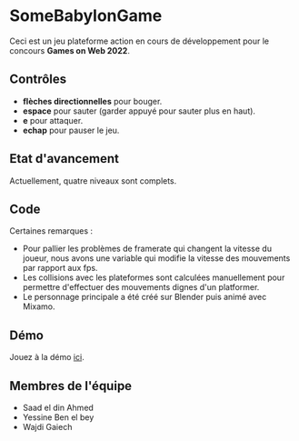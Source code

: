 # SomeBabylonGame
Ceci est un jeu plateforme action en cours de développement pour le concours **Games on Web 2022**.

## Contrôles
* **flèches directionnelles** pour bouger.
* **espace** pour sauter (garder appuyé pour sauter plus en haut).
* **e** pour attaquer.
* **echap** pour pauser le jeu.

## Etat d'avancement
Actuellement, quatre niveaux sont complets.

## Code
Certaines remarques :
* Pour pallier les problèmes de framerate qui changent la vitesse du joueur, nous avons une variable qui modifie la vitesse des mouvements par rapport aux fps.
* Les collisions avec les plateformes sont calculées manuellement pour permettre d'effectuer des mouvements dignes d'un platformer.
* Le personnage principale a été créé sur Blender puis animé avec Mixamo.

## Démo
Jouez à la démo [ici](https://saad-ahmed98.github.io/SomeBabylonGame/).

## Membres de l'équipe
* Saad el din Ahmed
* Yessine Ben el bey
* Wajdi Gaiech
